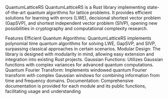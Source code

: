 QuantumLatticeRS
QuantumLatticeRS is a Rust library implementing state-of-the-art quantum algorithms for lattice problems. It provides efficient solutions for learning with errors (LWE), decisional shortest vector problem (GapSVP), and shortest independent vector problem (SIVP), opening new possibilities in cryptography and computational complexity research.

Features
Efficient Quantum Algorithms: QuantumLatticeRS implements polynomial time quantum algorithms for solving LWE, GapSVP, and SIVP, surpassing classical approaches in certain scenarios.
Modular Design: The library is designed with modularity in mind, allowing easy extension and integration into existing Rust projects.
Gaussian Functions: Utilizes Gaussian functions with complex variances for advanced quantum computations.
Quantum Fourier Transform: Implements windowed quantum Fourier transform with complex Gaussian windows for combining information from time and frequency domains.
Documentation: Comprehensive documentation is provided for each module and its public functions, facilitating usage and understanding

